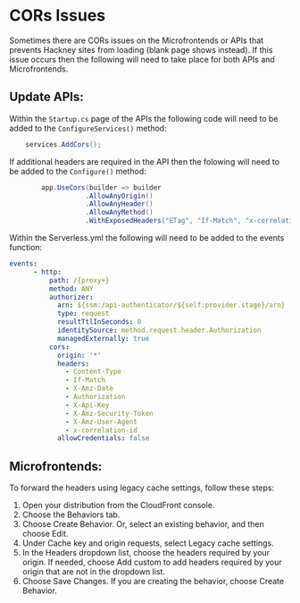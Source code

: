# CORs Issues

Sometimes there are CORs issues on the Microfrontends or APIs that prevents Hackney sites from loading (blank page shows instead). If this issue occurs then the following will need to take place for both APIs and Microfrontends.

## Update APIs:

Within the ```Startup.cs``` page of the APIs the following code will need to be added to the ```ConfigureServices()``` method:

```csharp
    services.AddCors();
```
If additional headers are required in the API then the folowing will need to be added to the ```Configure()``` method:
```csharp
        app.UseCors(builder => builder
                   .AllowAnyOrigin()
                   .AllowAnyHeader()
                   .AllowAnyMethod()
                   .WithExposedHeaders("ETag", "If-Match", "x-correlation-id"));
```

Within the Serverless.yml the following  will need to be added to the events function:
``` yml
events:
      - http:
          path: /{proxy+}
          method: ANY
          authorizer:
            arn: ${ssm:/api-authenticator/${self:provider.stage}/arn}
            type: request
            resultTtlInSeconds: 0
            identitySource: method.request.header.Authorization
            managedExternally: true
          cors:
            origin: '*'
            headers:
              - Content-Type
              - If-Match
              - X-Amz-Date
              - Authorization
              - X-Api-Key
              - X-Amz-Security-Token
              - X-Amz-User-Agent
              - x-correlation-id
            allowCredentials: false
```

## Microfrontends:

To forward the headers using legacy cache settings, follow these steps:
1. Open your distribution from the CloudFront console.
2. Choose the Behaviors tab.
3. Choose Create Behavior. Or, select an existing behavior, and then choose Edit.
4. Under Cache key and origin requests, select Legacy cache settings.
5. In the Headers dropdown list, choose the headers required by your origin. If needed, choose Add custom to add headers required by your origin that are not in the dropdown list.
6. Choose Save Changes. If you are creating the behavior, choose Create Behavior.

